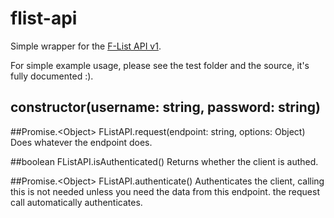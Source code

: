 # flist-api
Simple wrapper for the [F-List API v1](https://wiki.f-list.net/Json_endpoints#API_Version_1).

For simple example usage, please see the test folder and the source, it's fully documented :).

## constructor(username: string, password: string)

##Promise.&lt;Object&gt; FListAPI.request(endpoint: string, options: Object)
Does whatever the endpoint does.

##boolean FListAPI.isAuthenticated()
Returns whether the client is authed.

##Promise.&lt;Object&gt; FListAPI.authenticate()
Authenticates the client, calling this is not needed unless you need the data from this endpoint.
the request call automatically authenticates.
